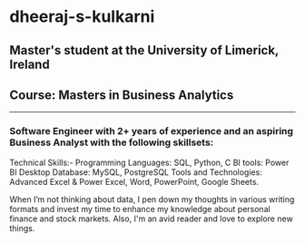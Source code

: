 # dheeraj-s-kulkarni

## Master's student at the University of Limerick, Ireland
## Course: Masters in Business Analytics

--------------------------------------------------------------------------------
### Software Engineer with 2+ years of experience and an aspiring Business Analyst with the following skillsets:

Technical Skills:- 
Programming Languages: SQL, Python, C 
BI tools: Power BI Desktop 
Database: MySQL, PostgreSQL
Tools and Technologies: Advanced Excel & Power Excel, Word, PowerPoint, Google Sheets. 

When I’m not thinking about data, I pen down my thoughts in various writing formats and invest my time to enhance my knowledge about personal finance and stock markets. Also, I'm an avid reader and love to explore new things.
